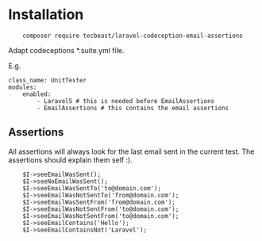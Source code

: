 # Installation

```
    composer require tecbeast/laravel-codeception-email-assertions
```

Adapt codeceptions *.suite.yml file.

E.g.
```
class_name: UnitTester
modules:
    enabled:
        - Laravel5 # this is needed before EmailAssertions
        - EmailAssertions # this contains the email assertions
```

## Assertions

All assertions will always look for the last email sent in the current test. The assertions should explain them self :).

```
    $I->seeEmailWasSent();
    $I->seeNoEmailWasSent();
    $I->seeEmailWasSentTo('to@domain.com');
    $I->seeEmailWasNotSentTo('from@domain.com');
    $I->seeEmailWasSentFrom('from@domain.com');
    $I->seeEmailWasNotSentFrom('to@domain.com');
    $I->seeEmailWasNotSentFrom('to@domain.com');
    $I->seeEmailContains('Hello');
    $I->seeEmailContainsNot('Laravel');
```
